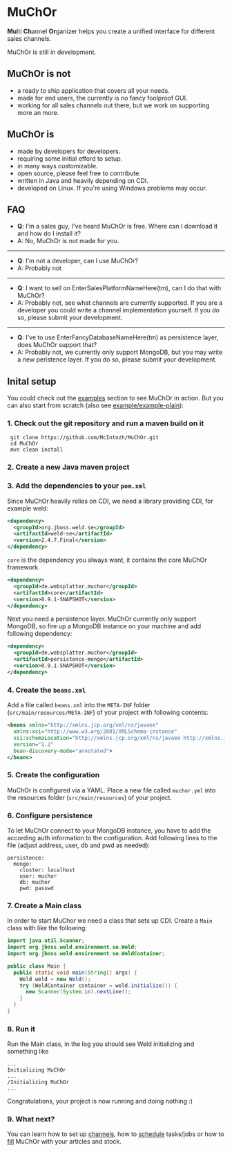 # MuChOr
**Mu**lti **Ch**annel **Or**ganizer helps you create a unified interface for different sales channels.

MuChOr is still in development.

## MuChOr is not
- a ready to ship application that covers all your needs.
- made for end users, the currently is no fancy foolproof GUI.
- working for all sales channels out there, but we work on supporting more an more.

## MuChOr is
- made by developers for developers.
- requiring some initial efford to setup.
- in many ways customizable.
- open source, please feel free to contribute.
- written in Java and heavily depending on CDI.
- developed on Linux. If you're using Windows problems may occur.


## FAQ
- **Q**: I'm a sales guy, I've heard MuChOr is free. Where can I download it and how do I install it?
- A: No, MuChOr is not made for you.

-----

- **Q**: I'm not a developer, can I use MuChOr?
- A: Probably not

-----

- **Q**: I want to sell on EnterSalesPlatformNameHere(tm), can I do that with MuChOr?
- A: Probably not, see what channels are currently supported.
If you are a developer you could write a channel implementation yourself. If you do so, please submit your development.

-----

- **Q**: I've to use EnterFancyDatabaseNameHere(tm) as persistence layer, does MuChOr support that?
- A: Probably not, we currently only support MongoDB, but you may write a new peristence layer. If you do so, please submit your development.

## Inital setup
You could check out the [examples](example) section to see MuChOr in action. But you can also start from scratch (also see [example/example-plain](example/example-plain)):
### 1. Check out the git repository and run a maven build on it
```
 git clone https://github.com/McIntozh/MuChOr.git
 cd MuChOr
 mvn clean install
```
### 2. Create a new Java maven project
### 3. Add the dependencies to your `pom.xml`
Since MuChOr heavily relies on CDI, we need a library providing CDI, for example weld:

```xml
<dependency>
  <groupId>org.jboss.weld.se</groupId>
  <artifactId>weld-se</artifactId>
  <version>2.4.7.Final</version>
</dependency>
```

`core` is the dependency you always want, it contains the core MuChOr framework.

```xml
<dependency>
  <groupId>de.websplatter.muchor</groupId>
  <artifactId>core</artifactId>
  <version>0.9.1-SNAPSHOT</version>
</dependency>
```

Next you need a persistence layer. MuChOr currently only support MongoDB, so fire up a MongoDB instance on your machine and add following dependency:

```xml
<dependency>
  <groupId>de.websplatter.muchor</groupId>
  <artifactId>persistence-mongo</artifactId>
  <version>0.9.1-SNAPSHOT</version>
</dependency>
```

### 4. Create the `beans.xml`
Add a file called `beans.xml` into the `META-INF` folder (`src/main/resources/META-INF`) of your project with following contents:

```xml
<beans xmlns="http://xmlns.jcp.org/xml/ns/javaee"
  xmlns:xsi="http://www.w3.org/2001/XMLSchema-instance"
  xsi:schemaLocation="http://xmlns.jcp.org/xml/ns/javaee http://xmlns.jcp.org/xml/ns/javaee/beans_1_2.xsd"
  version="1.2"
  bean-discovery-mode="annotated">
</beans>
```
### 5. Create the configuration
MuChOr is configured via a YAML. Place a new file called `muchor.yml` into the resources folder (`src/main/resources`) of your project. 

### 6. Configure persistence
To let MuChOr connect to your MongoDB instance, you have to add the according auth information to the configuration. Add following lines to the file (adjust address, user, db and pwd as needed):

```
persistence:
  mongo:
    cluster: localhost
    user: muchor
    db: muchor
    pwd: passwd
```

### 7. Create a Main class
In order to start MuChor we need a class that sets up CDI. Create a `Main` class with like the following:

```java
import java.util.Scanner;
import org.jboss.weld.environment.se.Weld;
import org.jboss.weld.environment.se.WeldContainer;

public class Main {
  public static void main(String[] args) {
    Weld weld = new Weld();
    try (WeldContainer container = weld.initialize()) {
      new Scanner(System.in).nextLine();
    }
  }
}
```
### 8. Run it
Run the Main class, in the log you should see Weld initializing and something like

```
...
Initializing MuChOr
...
/Initializing MuChOr
...
```
Congratulations, your project is now running and doing nothing :)
### 9. What next?
You can learn how to set up [channels](channel), how to [schedule](schedule) tasks/jobs or how to [fill](example/example-filler) MuChOr with your articles and stock.